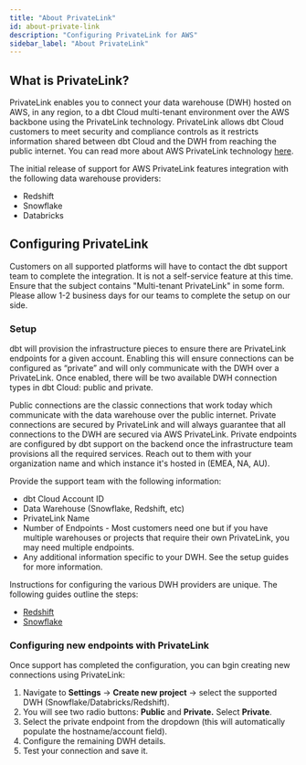 ```yaml
---
title: "About PrivateLink"
id: about-private-link
description: "Configuring PrivateLink for AWS"
sidebar_label: "About PrivateLink"
---
```


## What is PrivateLink?

PrivateLink enables you to connect your data warehouse (DWH) hosted on AWS, in any region, to a dbt Cloud multi-tenant environment over the AWS backbone using the PrivateLink technology. PrivateLink allows dbt Cloud customers to meet security and compliance controls as it restricts information shared between dbt Cloud and the DWH from reaching the public internet. You can read more about AWS PrivateLink technology [here](https://aws.amazon.com/privatelink/).

The initial release of support for AWS PrivateLink features integration with the following data warehouse providers:

- Redshift
- Snowflake
- Databricks

## Configuring PrivateLink

Customers on all supported platforms will have to contact the dbt support team to complete the integration. It is not a self-service feature at this time. Ensure that the subject contains "Multi-tenant PrivateLink" in some form. Please allow 1-2 business days for our teams to complete the setup on our side. 

### Setup

dbt will provision the infrastructure pieces to ensure there are PrivateLink endpoints for a given account. Enabling this will ensure connections can be configured as “private” and will only communicate with the DWH over a PrivateLink. Once enabled, there will be two available DWH connection types in dbt Cloud: public and private. 

Public connections are the classic connections that work today which communicate with the data warehouse over the public internet. Private connections are secured by PrivateLink and will always guarantee that all connections to the DWH are secured via AWS PrivateLink. Private endpoints are configured by dbt support on the backend once the infrastructure team provisions all the required services. Reach out to them with your organization name and which instance it's hosted in (EMEA, NA, AU).  

Provide the support team with the following information: 

- dbt Cloud Account ID
- Data Warehouse (Snowflake, Redshift, etc)
- PrivateLink Name
- Number of Endpoints - Most customers need one but if you have multiple warehouses or projects that require their own PrivateLink, you may need multiple endpoints.
- Any additional information specific to your DWH. See the setup guides for more information.

Instructions for configuring the various DWH providers are unique. The following guides outline the steps:

- [Redshift](/redshift-privatelink)
- [Snowflake](/snowflake-privatelink)

### Configuring new endpoints with PrivateLink

Once support has completed the configuration, you can bgin creating new connections using PrivateLink: 

1. Navigate to **Settings** → **Create new project** → select the supported DWH (Snowflake/Databricks/Redshift). 
2. You will see two radio buttons: **Public** and **Private.** Select **Private**. 
3. Select the private endpoint from the dropdown (this will automatically populate the hostname/account field).
4. Configure the remaining DWH details.
5. Test your connection and save it.
